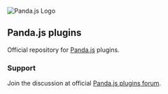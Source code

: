 ![Panda.js Logo](http://www.pandajs.net/img/panda_178x120.png)

## Panda.js plugins

Official repository for [Panda.js](http://www.pandajs.net) plugins.

### Support

Join the discussion at official [Panda.js plugins forum](http://www.html5gamedevs.com/forum/21-plugins/).
